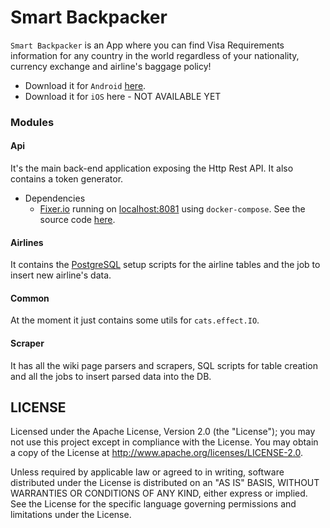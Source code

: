 Smart Backpacker
================

`Smart Backpacker` is an App where you can find Visa Requirements information for any country in the world regardless of your nationality, currency exchange and airline's baggage policy!

- Download it for `Android` [here](https://play.google.com/store/apps/details?id=io.github.gvolpe.sb).
- Download it for `iOS` here - NOT AVAILABLE YET

### Modules

#### Api

It's the main back-end application exposing the Http Rest API. It also contains a token generator.

- Dependencies
    - [Fixer.io](http://fixer.io/) running on [localhost:8081](http://localhost:8081) using `docker-compose`. See the source code [here](https://github.com/hakanensari/fixer).

#### Airlines

It contains the [PostgreSQL](https://www.postgresql.org/) setup scripts for the airline tables and the job to insert new airline's data.

#### Common

At the moment it just contains some utils for `cats.effect.IO`.

#### Scraper

It has all the wiki page parsers and scrapers, SQL scripts for table creation and all the jobs to insert parsed data into the DB.

## LICENSE

Licensed under the Apache License, Version 2.0 (the "License"); you may not use this project except in compliance with
the License. You may obtain a copy of the License at http://www.apache.org/licenses/LICENSE-2.0.

Unless required by applicable law or agreed to in writing, software distributed under the License is distributed on an
"AS IS" BASIS, WITHOUT WARRANTIES OR CONDITIONS OF ANY KIND, either express or implied. See the License for the specific
language governing permissions and limitations under the License.

